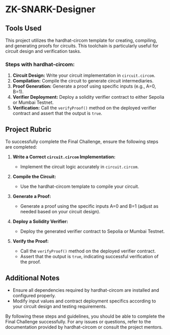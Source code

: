# ZK-SNARK-Designer

## Tools Used

This project utilizes the hardhat-circom template for creating, compiling, and generating proofs for circuits. This toolchain is particularly useful for circuit design and verification tasks.

### Steps with hardhat-circom:

1. **Circuit Design:** Write your circuit implementation in `circuit.circom`.
2. **Compilation:** Compile the circuit to generate circuit intermediaries.
3. **Proof Generation:** Generate a proof using specific inputs (e.g., A=0, B=1).
4. **Verifier Deployment:** Deploy a solidity verifier contract to either Sepolia or Mumbai Testnet.
5. **Verification:** Call the `verifyProof()` method on the deployed verifier contract and assert that the output is `true`.

## Project Rubric

To successfully complete the Final Challenge, ensure the following steps are completed:

1. **Write a Correct `circuit.circom` Implementation:**
   - Implement the circuit logic accurately in `circuit.circom`.

2. **Compile the Circuit:**
   - Use the hardhat-circom template to compile your circuit.

3. **Generate a Proof:**
   - Generate a proof using the specific inputs A=0 and B=1 (adjust as needed based on your circuit design).

4. **Deploy a Solidity Verifier:**
   - Deploy the generated verifier contract to Sepolia or Mumbai Testnet.

5. **Verify the Proof:**
   - Call the `verifyProof()` method on the deployed verifier contract.
   - Assert that the output is `true`, indicating successful verification of the proof.

## Additional Notes

- Ensure all dependencies required by hardhat-circom are installed and configured properly.
- Modify input values and contract deployment specifics according to your circuit design and testing requirements.

By following these steps and guidelines, you should be able to complete the Final Challenge successfully. For any issues or questions, refer to the documentation provided by hardhat-circom or consult the project mentors.
